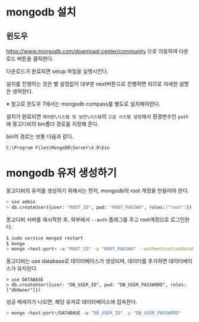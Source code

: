 # mongodb 설치 

## 윈도우 

<https://www.mongodb.com/download-center/community> 으로 이동하여 다운로드 버튼을 클릭한다. 

다운로드가 완료되면 setup 파일을 실행시킨다. 

설치를 진행하는 것은 별 설정없이 대부분 next버튼으로 진행하면 되므로 자세한 설명은 생략한다. 

※ 참고로 윈도우 7에서는 mongodb compass를 별도로 설치해야한다. 

설치가 완료되면  `제어판\시스템 및 보안\시스템`의 `고급 시스템 설정`에서 환경변수인 `path`에 몽고디비의 bin폴더 경로를 지정해 준다.  

bin의 경로는 보통 다음과 같다. 

`C:\Program Files\MongoDB\Server\4.0\bin`



# mongodb 유저 생성하기 

몽고디비의 유저를 생성하기 위해서는 먼저, mongodb의 root 계정을 만들어야 한다. 

~~~~bash
> use admin
> db.createUser({user: "ROOT_ID", pwd: "ROOT_PASSWO", roles:["root"]})
~~~~

몽고디비 서버를 재시작한 후, 외부에서 `--auth` 플래그를 주고 root계정으로 로그인한다.

~~~bash
$ sudo service mongod restart
$ mongo
> mongo <host:port> -u "ROOT_ID" -p "ROOT_PASSWO" --authenticationDatabase "admin"
~~~

몽고디비는 use database로 데이터베이스가 생성되며, 데이터를 추가하면 데이터베이스가 유지된다. 

~~~basic
> use DATABASE
> db.createUser({user: "DB_USER_ID", pwd: "DB_USER_PASSWORD", roles:["dbOwner"]})
~~~

성공 메세지가 나오면, 해당 유저로 데이터베이스에 접속한다. 

~~~bash
> mongo <host:port>/DATABASE -u "DB_USER_ID" -p "DB_USER_PASSWORD"
~~~

